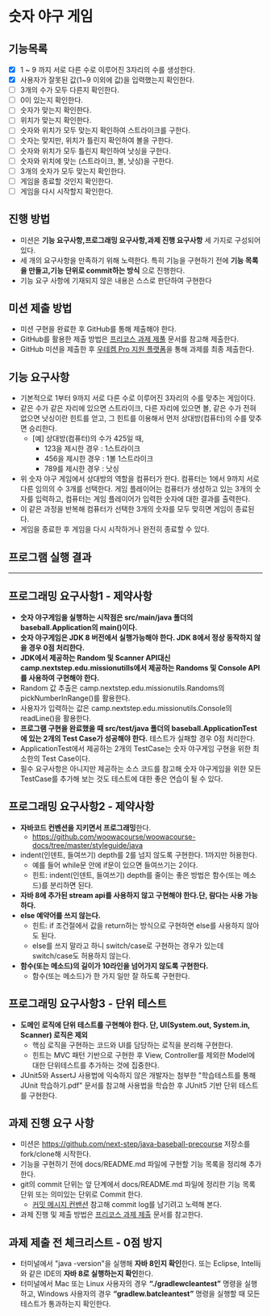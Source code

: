 # 숫자 야구 게임
## 기능목록
* [X] 1 ~ 9 까지 서로 다른 수로 이루어진 3자리의 수를 생성한다.
* [X] 사용자가 잘못된 값(1~9 이외에 값)을 입력했는지 확인한다.
* [ ] 3개의 수가 모두 다른지 확인한다.
* [ ] 0이 있는지 확인한다.
* [ ] 숫자가 맞는지 확인한다.
* [ ] 위치가 맞는지 확인한다.
* [ ] 숫자와 위치가 모두 맞는지 확인하여 스트라이크를 구한다.
* [ ] 숫자는 맞지만, 위치가 틀린지 확인하여 볼을 구한다.
* [ ] 숫자와 위치가 모두 틀린지 확인하여 낫싱을 구한다.
* [ ] 숫자와 위치에 맞는 (스트라이크, 볼, 낫싱)을 구한다.
* [ ] 3개의 숫자가 모두 맞는지 확인한다.
* [ ] 게임을 종료할 것인지 확인한다.
* [ ] 게임을 다시 시작할지 확인한다.

## 진행 방법
* 미션은 **기능 요구사항,프로그래밍 요구사항,과제 진행 요구사항** 세 가지로 구성되어 있다.
* 세 개의 요구사항을 만족하기 위해 노력한다. 특히 기능을 구현하기 전에 **기능 목록을 만들고,기능 단위로 commit하는
  방식** 으로 진행한다.
* 기능 요구 사항에 기재되지 않은 내용은 스스로 판단하여 구현한다

## 미션 제출 방법
* 미션 구현을 완료한 후 GitHub를 통해 제출해야 한다.
* GitHub를 활용한 제출 방법은 [프리코스 과제 제풀](https://github.com/next-step/nextstep-docs/tree/master/precourse) 문서를 참고해 제출한다.
* GitHub 미션을 제출한 후 [우테켐 Pro 지원 플랫폼](https://apply.techcourse.co.kr)을 통해 과제를 최종 제출한다.

## 기능 요구사항
* 기본적으로 1부터 9까지 서로 다른 수로 이루어진 3자리의 수를 맞추는 게임이다.
* 같은 수가 같은 자리에 있으면 스트라이크, 다른 자리에 있으면 볼, 같은 수가 전혀 없으면 낫싱이란 힌트를 얻고, 그 힌트를 이용해서 먼저
  상대방(컴퓨터)의 수를 맞추면 승리한다.
    * [예] 상대방(컴퓨터)의 수가 425일 때,
        * 123을 제시한 경우 : 1스트라이크
        * 456을 제시한 경우 : 1볼 1스트라이크
        * 789를 제시한 경우 : 낫싱
* 위 숫자 야구 게임에서 상대방의 역할을 컴퓨터가 한다. 컴퓨터는 1에서 9까지 서로 다른 임의의 수 3개를 선택한다.
  게임 플레이어는 컴퓨터가 생성하고 있는 3개의 숫자를 입력하고, 컴퓨터는 게임 플레이어가 입력한 숫자에 대한 결과를 출력한다.
* 이 같은 과정을 반복해 컴퓨터가 선택한 3개의 숫자를 모두 맞히면 게임이 종료된다.
* 게임을 종료한 후 게임을 다시 시작하거나 완전히 종료할 수 있다.

## 프로그램 실행 결과

---
## 프로그래밍 요구사항1 - 제약사항
* **숫자 야구게임을 실행하는 시작점은 src/main/java 폴더의 baseball.Application의 main()이다.**
* **숫자 야구게임은 JDK 8 버전에서 실행가능해야 한다. JDK 8에서 정상 동작하지 않을 경우 0점 처리한다.**
* **JDK에서 제공하는 Random 및 Scanner API대신 camp.nextstep.edu.missionutills에서 제공하는 Randoms 및 Console API를 사용하여 구현해야 한다.**
* Random 값 추출은 camp.nextstep.edu.missionutils.Randoms의pickNumberInRange()를 활용한다.
* 사용자가 입력하는 값은 camp.nextstep.edu.missionutils.Console의readLine()을 활용한다.
* **프로그램 구현을 완료했을 때 src/test/java 폴더의 baseball.ApplicationTest에 있는 2개의 Test Case가 성공해야 한다.**
  테스트가 실패할 경우 0점 처리한다.
* ApplicationTest에서 제공하는 2개의 TestCase는 숫자 야구게임 구현을 위한 최소한의 Test Case이다.
* 필수 요구사항은 아니지만 제공하는 소스 코드를 참고해 숫자 야구게임을 위한 모든 TestCase를 추가해 보는 것도
  테스트에 대한 좋은 연습이 될 수 있다.


## 프로그래밍 요구사항2 - 제약사항
* **자바코드 컨벤션을 지키면서 프로그래밍**한다.
    * https://github.com/woowacourse/woowacourse-docs/tree/master/styleguide/java
* indent(인덴트, 들여쓰기) depth를 2를 넘지 않도록 구현한다. 1까지만 허용한다.
    * 예를 들어 while문 안에 if문이 있으면 들여쓰기는 2이다.
    * 힌트: indent(인덴트, 들여쓰기) depth를 줄이는 좋은 방법은 함수(또는 메소드)를 분리하면 된다.
* **자바 8에 추가된 stream api를 사용하지 않고 구현해야 한다.단, 람다는 사용 가능하다.**
* **else 예약어를 쓰지 않는다.**
    * 힌트: if 조건절에서 값을 return하는 방식으로 구현하면 else를 사용하지 않아도 된다.
    * else를 쓰지 말라고 하니 switch/case로 구현하는 경우가 있는데 switch/case도 허용하지 않는다.
* **함수(또는 메소드)의 길이가 10라인을 넘어가지 않도록 구현한다.**
    * 함수(또는 메소드)가 한 가지 일만 잘 하도록 구현한다.
    

## 프로그래밍 요구사항3 - 단위 테스트
* **도메인 로직에 단위 테스트를 구현해야 한다. 단, UI(System.out, System.in, Scanner) 로직은 제외**
    * 핵심 로직을 구현하는 코드와 UI를 담당하는 로직을 분리해 구현한다.
    * 힌트는 MVC 패턴 기반으로 구현한 후 View, Controller를 제외한 Model에 대한 단위테스트를 추가하는 것에 집중한다.
* JUnit5와 AssertJ 사용법에 익숙하지 않은 개발자는 첨부한 "학습테스트를 통해 JUnit 학습하기.pdf" 문서를 참고해 사용법을 학습한 후 JUnit5 기반 단위 테스트를 구현한다.


## 과제 진행 요구 사항
* 미션은 https://github.com/next-step/java-baseball-precourse 저장소를 fork/clone해 시작한다.
* 기능을 구현하기 전에 docs/README.md 파일에 구현할 기능 목록을 정리해 추가한다.
* git의 commit 단위는 앞 단계에서 docs/README.md 파일에 정리한 기능 목록 단위 또는 의미있는 단위로 Commit 한다.
    * [커밋 메시지 컨밴션](https://gist.github.com/stephenparish/9941e89d80e2bc58a153) 참고해 commit log를 남기려고 노력해 본다.
* 과제 진행 및 제출 방법은 [프리코스 과제 제출](https://github.com/next-step/nextstep-docs/tree/master/precourse) 문서를 참고한다.

## 과제 제출 전 체크리스트 - 0점 방지
* 터미널에서 "java -version"을 실행해 **자바 8인지 확인**한다. 또는 Eclipse, Intellij와 같은 IDE의 **자바 8로 실행하는지 확인**한다.
* 터미널에서 Mac 또는 Linux 사용자의 경우 **“./gradlewcleantest”** 명령을
  실행하고, Windows 사용자의 경우 **“gradlew.batcleantest”** 명령을 실행할 때 모든 테스트가
  통과하는지 확인한다.



